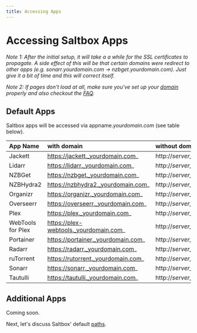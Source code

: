 ```yaml
---
title: Accessing Apps
---
```


# Accessing Saltbox Apps

_Note 1: After the initial setup, it will take a a while for the SSL certificates to propagate. A side effect of this will be that certain domains were redirect to other apps (e.g. sonarr.yourdomain.com -> nzbget.yourdomain.com). Just give it a bit of time and this will correct itself._

_Note 2: If pages don't load at all, make sure you've set up your [domain](/../reference/domain.md) properly and also checkout the [FAQ](/../faq/System.md)._


## Default Apps

Saltbox apps will be accessed via appname._yourdomain.com_ (see table below).

| **App  Name**          | **with domain**                         | **without domain**                      |
|:---------------------- |:--------------------------------------- |:--------------------------------------- |
| Jackett                | https://jackett._yourdomain.com_        | http://_server_ip_:9117                 |
| Lidarr                 | https://lidarr._yourdomain.com_         | http://_server_ip_:8686                 |
| NZBGet                 | https://nzbget._yourdomain.com_         | http://_server_ip_:6789                 |
| NZBHydra2              | https://nzbhydra2._yourdomain.com_      | http://_server_ip_:5076                 |
| Organizr               | https://organizr._yourdomain.com_       | http://_server_ip_:port                 |
| Overseerr              | https://overseerr._yourdomain.com_      | http://_server_ip_:5055                 |
| Plex                   | https://plex._yourdomain.com_           | http://_server_ip_:32400                |
| WebTools for Plex      | https://plex-webtools._yourdomain.com_  | http://_server_ip_:33400                |
| Portainer              | https://portainer._yourdomain.com_      | http://_server_ip_:9000                 |
| Radarr                 | https://radarr._yourdomain.com_         | http://_server_ip_:7878                 |
| ruTorrent              | https://rutorrent._yourdomain.com_      | http://_server_ip_:port                 |
| Sonarr                 | https://sonarr._yourdomain.com_         | http://_server_ip_:8989                 |
| Tautulli               | https://tautulli._yourdomain.com_       | http://_server_ip_:8181                 |


## Additional Apps

Coming soon.

Next, let's discuss Saltbox' default [paths](paths.md).
